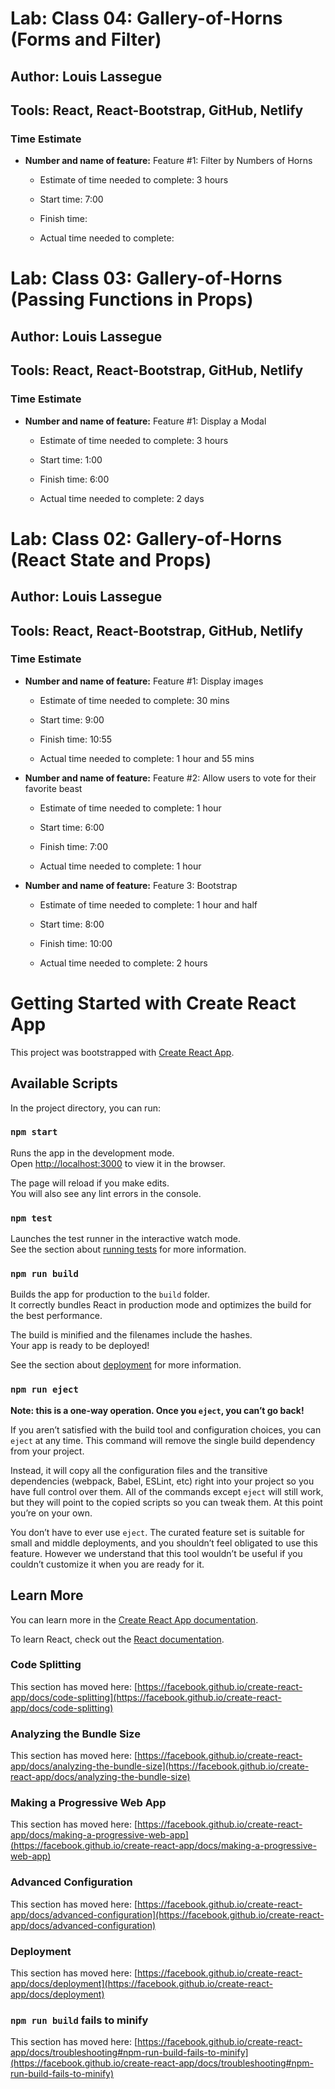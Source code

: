# Lab: Class 04: Gallery-of-Horns (Forms and Filter)

## Author: Louis Lassegue

## Tools: React, React-Bootstrap, GitHub, Netlify

### Time Estimate

- **Number and name of feature:** Feature #1: Filter by Numbers of Horns

  * Estimate of time needed to complete: 3 hours

  * Start time: 7:00

  * Finish time: 

  * Actual time needed to complete: 

# Lab: Class 03: Gallery-of-Horns (Passing Functions in Props)

## Author: Louis Lassegue

## Tools: React, React-Bootstrap, GitHub, Netlify

### Time Estimate

- **Number and name of feature:** Feature #1: Display a Modal

  * Estimate of time needed to complete: 3 hours

  * Start time: 1:00 

  * Finish time: 6:00

  * Actual time needed to complete: 2 days

# Lab: Class 02: Gallery-of-Horns (React State and Props)

## Author: Louis Lassegue

## Tools: React, React-Bootstrap, GitHub, Netlify

### Time Estimate

- **Number and name of feature:** Feature #1: Display images

  * Estimate of time needed to complete: 30 mins

  * Start time: 9:00

  * Finish time: 10:55

  * Actual time needed to complete: 1 hour and 55 mins

- **Number and name of feature:** Feature #2: Allow users to vote for their favorite beast

  * Estimate of time needed to complete: 1 hour

  * Start time: 6:00

  * Finish time: 7:00

  * Actual time needed to complete: 1 hour

- **Number and name of feature:** Feature 3: Bootstrap

  * Estimate of time needed to complete: 1 hour and half

  * Start time: 8:00

  * Finish time: 10:00

  * Actual time needed to complete: 2 hours


# Getting Started with Create React App

This project was bootstrapped with [Create React App](https://github.com/facebook/create-react-app).

## Available Scripts

In the project directory, you can run:

### `npm start`

Runs the app in the development mode.\
Open [http://localhost:3000](http://localhost:3000) to view it in the browser.

The page will reload if you make edits.\
You will also see any lint errors in the console.

### `npm test`

Launches the test runner in the interactive watch mode.\
See the section about [running tests](https://facebook.github.io/create-react-app/docs/running-tests) for more information.

### `npm run build`

Builds the app for production to the `build` folder.\
It correctly bundles React in production mode and optimizes the build for the best performance.

The build is minified and the filenames include the hashes.\
Your app is ready to be deployed!

See the section about [deployment](https://facebook.github.io/create-react-app/docs/deployment) for more information.

### `npm run eject`

**Note: this is a one-way operation. Once you `eject`, you can’t go back!**

If you aren’t satisfied with the build tool and configuration choices, you can `eject` at any time. This command will remove the single build dependency from your project.

Instead, it will copy all the configuration files and the transitive dependencies (webpack, Babel, ESLint, etc) right into your project so you have full control over them. All of the commands except `eject` will still work, but they will point to the copied scripts so you can tweak them. At this point you’re on your own.

You don’t have to ever use `eject`. The curated feature set is suitable for small and middle deployments, and you shouldn’t feel obligated to use this feature. However we understand that this tool wouldn’t be useful if you couldn’t customize it when you are ready for it.

## Learn More

You can learn more in the [Create React App documentation](https://facebook.github.io/create-react-app/docs/getting-started).

To learn React, check out the [React documentation](https://reactjs.org/).

### Code Splitting

This section has moved here: [https://facebook.github.io/create-react-app/docs/code-splitting](https://facebook.github.io/create-react-app/docs/code-splitting)

### Analyzing the Bundle Size

This section has moved here: [https://facebook.github.io/create-react-app/docs/analyzing-the-bundle-size](https://facebook.github.io/create-react-app/docs/analyzing-the-bundle-size)

### Making a Progressive Web App

This section has moved here: [https://facebook.github.io/create-react-app/docs/making-a-progressive-web-app](https://facebook.github.io/create-react-app/docs/making-a-progressive-web-app)

### Advanced Configuration

This section has moved here: [https://facebook.github.io/create-react-app/docs/advanced-configuration](https://facebook.github.io/create-react-app/docs/advanced-configuration)

### Deployment

This section has moved here: [https://facebook.github.io/create-react-app/docs/deployment](https://facebook.github.io/create-react-app/docs/deployment)

### `npm run build` fails to minify

This section has moved here: [https://facebook.github.io/create-react-app/docs/troubleshooting#npm-run-build-fails-to-minify](https://facebook.github.io/create-react-app/docs/troubleshooting#npm-run-build-fails-to-minify)

